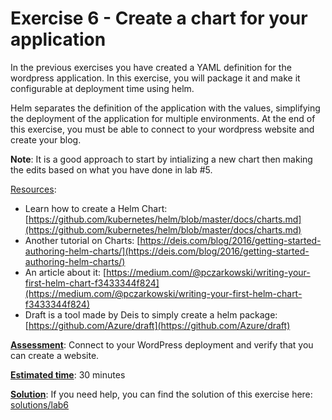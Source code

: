 # Exercise 6 - Create a chart for your application #

In the previous exercises you have created a YAML definition for the wordpress application. In this exercise, you will package it and make it configurable at deployment time using helm.

Helm separates the definition of the application with the values, simplifying the deployment of the application for multiple environments.
At the end of this exercise, you must be able to connect to your wordpress website and create your blog.

**Note**: It is a good approach to start by intializing a new chart then making the edits based on what you have done in lab #5.

<u>Resources</u>: 
* Learn how to create a Helm Chart: [https://github.com/kubernetes/helm/blob/master/docs/charts.md](https://github.com/kubernetes/helm/blob/master/docs/charts.md)
* Another tutorial on Charts: [https://deis.com/blog/2016/getting-started-authoring-helm-charts/](https://deis.com/blog/2016/getting-started-authoring-helm-charts/)
* An article about it: [https://medium.com/@pczarkowski/writing-your-first-helm-chart-f3433344f824](https://medium.com/@pczarkowski/writing-your-first-helm-chart-f3433344f824)
* Draft is a tool made by Deis to simply create a helm package: [https://github.com/Azure/draft](https://github.com/Azure/draft)


<u>**Assessment**</u>: Connect to your WordPress deployment and verify that you can create a website.

<u>**Estimated time**</u>: 30 minutes 

<u>**Solution**</u>: If you need help, you can find the solution of this exercise here: [solutions/lab6](../solutions/lab6/README.md)
